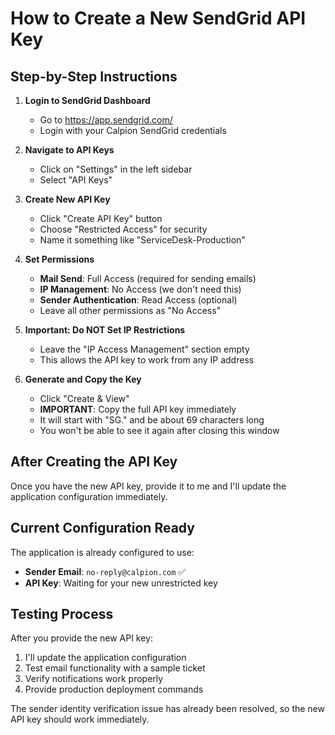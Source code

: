 # How to Create a New SendGrid API Key

## Step-by-Step Instructions

1. **Login to SendGrid Dashboard**
   - Go to https://app.sendgrid.com/
   - Login with your Calpion SendGrid credentials

2. **Navigate to API Keys**
   - Click on "Settings" in the left sidebar
   - Select "API Keys"

3. **Create New API Key**
   - Click "Create API Key" button
   - Choose "Restricted Access" for security
   - Name it something like "ServiceDesk-Production"

4. **Set Permissions**
   - **Mail Send**: Full Access (required for sending emails)
   - **IP Management**: No Access (we don't need this)
   - **Sender Authentication**: Read Access (optional)
   - Leave all other permissions as "No Access"

5. **Important: Do NOT Set IP Restrictions**
   - Leave the "IP Access Management" section empty
   - This allows the API key to work from any IP address

6. **Generate and Copy the Key**
   - Click "Create & View"
   - **IMPORTANT**: Copy the full API key immediately
   - It will start with "SG." and be about 69 characters long
   - You won't be able to see it again after closing this window

## After Creating the API Key

Once you have the new API key, provide it to me and I'll update the application configuration immediately.

## Current Configuration Ready

The application is already configured to use:
- **Sender Email**: `no-reply@calpion.com` ✅
- **API Key**: Waiting for your new unrestricted key

## Testing Process

After you provide the new API key:
1. I'll update the application configuration
2. Test email functionality with a sample ticket
3. Verify notifications work properly
4. Provide production deployment commands

The sender identity verification issue has already been resolved, so the new API key should work immediately.